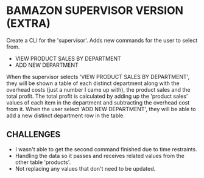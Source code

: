 # BAMAZON SUPERVISOR VERSION (EXTRA)

<p>Create a CLI for the 'supervisor'. Adds new commands for the user to select from.</p>

* VIEW PRODUCT SALES BY DEPARTMENT
* ADD NEW DEPARTMENT

<p>When the supervisor selects 'VIEW PRODUCT SALES BY DEPARTMENT', they will be shown a table of each distinct department along with the overhead costs (just a number I came up with), the product sales and the total profit.
The total profit is calculated by adding up the 'product sales' values of each item in the department and subtracting the overhead cost from it.
When the user select 'ADD NEW DEPARTMENT', they will be able to add a new distinct department row in the table. 

## CHALLENGES
* I wasn't able to get the second command finished due to time restraints.
* Handling the data so it passes and receives related values from the other table 'products'.
* Not replacing any values that don't need to be updated.
